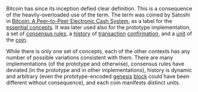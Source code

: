 Bitcoin has since its inception defied clear definition. This is a consequence of the heavily-overloaded use of the term. The term was coined by Satoshi in [Bitcoin: A Peer-to-Peer Electronic Cash System](https://bitcoin.org/bitcoin.pdf), as a label for the [essential concepts](Cryptodynamic-Principles). It was later used also for the prototype implementation, a set of [consensus rules](Glossary#consensus-rules), a [history](Glossary#chain) of [transaction](Glossary#transaction) [confirmation](Glossary#confirmation), and a [unit](Glossary#unit) of the [coin](Glossary#coin).

While there is only one set of concepts, each of the other contexts has any number of possible variations consistent with them. There are many implementations (of the prototype and otherwise), consensus rules have deviated (in the prototype and in other implementations), history is dynamic and arbitrary (even the prototype-encoded [genesis](Glossary#genesis) [block](Glossary#block) could have been different without consequence), and each coin manifests distinct units.